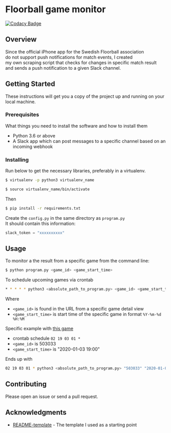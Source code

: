# Floorball game monitor
[![Codacy Badge](https://api.codacy.com/project/badge/Grade/c82f8b283d9045a681cd4b03c03788ec)](https://www.codacy.com/manual/rikard.fahlstrom/floorball-game-monitor?utm_source=github.com&amp;utm_medium=referral&amp;utm_content=RikardFahlstrom/floorball-game-monitor&amp;utm_campaign=Badge_Grade)

## Overview
Since the official iPhone app for the Swedish Floorball association  
do not support push notifications for match events, I created  
my own scraping script that checks for changes in specific match result  
and sends a push notification to a given Slack channel.

## Getting Started

These instructions will get you a copy of the project up and running on your local machine.

### Prerequisites

What things you need to install the software and how to install them

*   Python 3.6 or above
*   A Slack app which can post messages to a specific channel based on an incoming webhook

### Installing

Run below to get the necessary libraries, preferably in a virtualenv.

```bash
$ virtualenv -p python3 virtualenv_name
```
```bash
$ source virtualenv_name/bin/activate
```

Then
```bash
$ pip install -r requirements.txt
```

Create the `config.py` in the same directory as `program.py`  
It should contain this information:

```python
slack_token = "xxxxxxxxxx"
```

## Usage
To monitor a the result from a specific game from the command line:
```bash
$ python program.py <game_id> <game_start_time> 
```

To schedule upcoming games via crontab
```bash
* * * * * python3 <absolute_path_to_program.py> <game_id> <game_start_time> 
```
Where
*   `<game_id>` is found in the URL from a specific game detail view
*   `<game_start_time>` is start time of the specific game in format `%Y-%m-%d %H:%M`

Specific example with [this game](https://innebandy.se/statistik/sasong/37/serie/11566/match/503033)
*   crontab schedule `02 19 03 01 *`
*   `<game_id>` is 503033
*   `<game_start_time>` is "2020-01-03 19:00"

Ends up with
```bash
02 19 03 01 * python3 <absolute_path_to_program.py> "503033" "2020-01-03 19:00" 
```

## Contributing

Please open an issue or send a pull request.

## Acknowledgments

*   [README-template](https://gist.github.com/PurpleBooth/109311bb0361f32d87a2.js)  - The template I used as a starting point